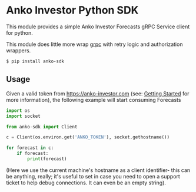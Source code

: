 # Anko Investor Python SDK

This module provides a simple Anko Investor Forecasts gRPC Service client for python.

This module does little more wrap [grpc](https://pypi.org/project/grpcio/) with retry logic and authorization wrappers.

```
$ pip install anko-sdk
```

## Usage

Given a valid token from https://anko-investor.com (see: [Getting Started](https://github.com/anglo-korean/documentation#getting-started) for more information), the following example will start consuming Forecasts

```python
import os
import socket

from anko-sdk import Client

c = Client(os.environ.get('ANKO_TOKEN'), socket.gethostname())

for forecast in c:
    if forecast:
        print(forecast)

```

(Here we use the current machine's hostname as a client identifier- this can be anything, really; it's useful to set in case you need to open a support ticket to help debug connections. It can even be an empty string).
